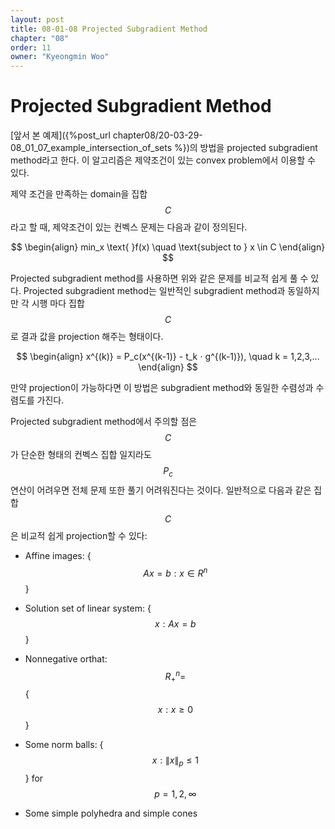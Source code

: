 ```yaml
---
layout: post
title: 08-01-08 Projected Subgradient Method
chapter: "08"
order: 11
owner: "Kyeongmin Woo"
---
```


# Projected Subgradient Method

[앞서 본 예제]({%post_url chapter08/20-03-29-08_01_07_example_intersection_of_sets %})의 방법을 projected subgradient method라고 한다. 이 알고리즘은 제약조건이 있는 convex problem에서 이용할 수 있다.  

제약 조건을 만족하는 domain을 집합 $$C$$라고 할 때, 제약조건이 있는 컨벡스 문제는 다음과 같이 정의된다.

>
$$ \begin{align}
min_x \text{ }f(x) \quad \text{subject to } x \in C
\end{align} $$

Projected subgradient method를 사용하면 위와 같은 문제를 비교적 쉽게 풀 수 있다. Projected subgradient method는 일반적인 subgradient method과 동일하지만 각 시행 마다 집합 $$C$$로 결과 값을 projection 해주는 형태이다. 

>
$$ \begin{align}
x^{(k)} = P_c(x^{(k-1)} - t_k ⋅ g^{(k-1)}), \quad k = 1,2,3,...
\end{align} $$

만약 projection이 가능하다면 이 방법은 subgradient method와 동일한 수렴성과 수렴도를 가진다. 

Projected subgradient method에서 주의할 점은 $$C$$가 단순한 형태의 컨벡스 집합 일지라도 $$P_c$$ 연산이 어려우면 전체 문제 또한 풀기 어려워진다는 것이다. 일반적으로 다음과 같은 집합 $$C$$은 비교적 쉽게 projection할 수 있다:

- Affine images: {$$Ax=b : x \in R^{n}$$} 
 
- Solution set of linear system: {$$x: Ax=b$$}

- Nonnegative orthat: $$R_+^{n} =  $${$$x: x\ge 0$$} 

- Some norm balls: {$$x: \lVert x \lVert _p \le 1 $$} for $$p=1,2,\infty$$

- Some simple polyhedra and simple cones 
